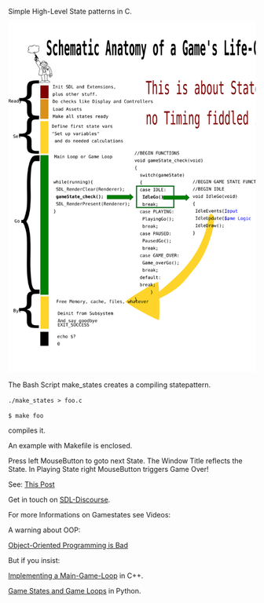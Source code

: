 Simple High-Level State patterns in C.

![chart](./states.svg)


The Bash Script make_states
creates a compiling statepattern.

`./make_states > foo.c`

`$ make foo`

compiles it.

An example with Makefile is enclosed.

Press left MouseButton to goto next State.
The Window Title reflects the State.
In Playing State right MouseButton triggers Game Over!

See: [This Post](https://discourse.libsdl.org/t/need-help-with-menus-in-my-game/24238/7?u=acry)

Get in touch on [SDL-Discourse](https://discourse.libsdl.org).


For more Informations on Gamestates see Videos:

A warning about OOP:

[Object-Oriented Programming is Bad](https://www.youtube.com/watch?v=QM1iUe6IofM)

But if you insist:

[Implementing a Main-Game-Loop](https://www.youtube.com/watch?v=44tO977slsU) in C++.

[Game States and Game Loops](https://www.youtube.com/watch?v=E0Al0-sOO_c) in Python.


